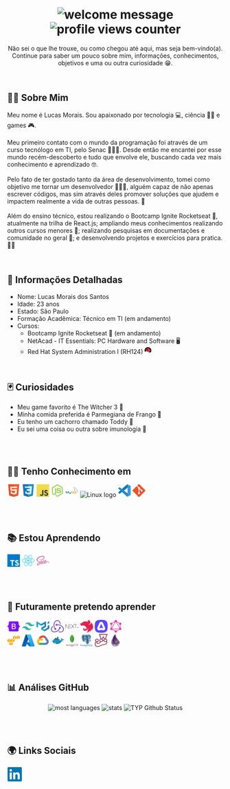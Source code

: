 <div align="center">
  <h1>
    <img src="https://readme-typing-svg.herokuapp.com?font=Segoe+UI&size=34&lines=Ol%C3%A1+%F0%9F%91%8B%F0%9F%8F%BC.+Bem+Vindo(a)!" alt="welcome message" > <br/>
    <img src="https://komarev.com/ghpvc/?username=LucasMorais1998-github-LucasMorais1998&style=flat-square" height="28px" alt="profile views counter" >
  </h1>
</div>

<p align="center">
  Não sei o que lhe trouxe, ou como chegou até aqui, mas seja bem-vindo(a). <br/>
  Continue para saber um pouco sobre mim, informações, conhecimentos, objetivos e uma ou outra curiosidade 😁.
</p>

<br />
<h2 align="left">🧑🏻‍ Sobre Mim</h2>

<p align="left">
  Meu nome é Lucas Morais. Sou apaixonado por tecnologia 💻, ciência 👨‍🔬 e games 🎮. <br/><br/>
  Meu primeiro contato com o mundo da programação foi através de um curso tecnólogo em TI, pelo Senac 👨🏼‍🎓. Desde então me encantei por esse mundo recém-descoberto e tudo que envolve ele, buscando cada vez mais conhecimento e aprendizado 🤓. <br/><br/>
  Pelo fato de ter gostado tanto da área de desenvolvimento, tomei como objetivo me tornar um desenvolvedor 👨🏼‍💻, alguém capaz de não apenas escrever códigos, mas sim através deles promover soluções que ajudem e impactem realmente a vida de outras pessoas. 🤝<br/><br/>
  Além do ensino técnico, estou realizando o Bootcamp Ignite Rocketseat 🚀, atualmente na trilha de React.js; ampliando meus conhecimentos realizando outros cursos menores 📖; realizando pesquisas em documentações e comunidade no geral 🔎; e desenvolvendo projetos e exercícios para pratica. ✍🏼
</p>

<br/>
<h2 align="left">📁 Informações Detalhadas</h2>
<ul>
  <li>Nome: Lucas Morais dos Santos</li>
  <li>Idade: 23 anos</li>
  <li>Estado: São Paulo</li>
  <li>Formação Acadêmica: Técnico em TI (em andamento)</li>
  <li>Cursos:
    <ul>
      <li>Bootcamp Ignite Rocketseat 🚀 (em andamento)</li>
      <li>NetAcad - IT Essentials: PC Hardware and Software 🖥</li>
      <li>Red Hat System Administration I (RH124) <img src="https://raw.githubusercontent.com/devicons/devicon/master/icons/redhat/redhat-original.svg" height="16" /> </li>
    </ul>
</ul>

<br/>
<h2 align="left">🃏 Curiosidades</h2>
<ul>
  <li>Meu game favorito é The Witcher 3 🐺</li>
  <li>Minha comida preferida é Parmegiana de Frango 🍗</li>
  <li>Eu tenho um cachorro chamado Toddy 🐶</li>
  <li>Eu sei uma coisa ou outra sobre imunologia 🧪</li>
</ul>

<br/><br/>
<h2 align="left"> 👨‍💻 Tenho Conhecimento em</h2>

<span> 
  <img src="https://raw.githubusercontent.com/devicons/devicon/master/icons/html5/html5-original.svg" alt="HTML logo" title="HTML" height="30" />
  <img src="https://raw.githubusercontent.com/devicons/devicon/master/icons/css3/css3-original.svg" alt="CSS logo" title="CSS" height="30" />
  <img src="https://raw.githubusercontent.com/devicons/devicon/master/icons/javascript/javascript-original.svg" alt="Javascript logo" title="Javascript" height="30" /> 
  <img src="https://raw.githubusercontent.com/devicons/devicon/master/icons/nodejs/nodejs-original.svg" alt="Node.js logo" title="Node.js" height="30" />
  <img src="https://raw.githubusercontent.com/devicons/devicon/master/icons/mysql/mysql-original-wordmark.svg" alt="MySQL logo" title="MySQL" height="30" />
  <img src="https://raw.githubusercontent.com/jakeliny/jakeliny/master/images/linux.png" alt="Linux logo" title="Linux" height="30" />
  <img src="https://raw.githubusercontent.com/devicons/devicon/master/icons/vscode/vscode-original.svg" alt="Visual Studio Code logo" title="Visual Studio Code" height="30" />
  <img src="https://raw.githubusercontent.com/devicons/devicon/master/icons/git/git-original.svg" alt="Git logo" title="Git" height="30" />
</span>

<br/><br/>
<h2 align="left"> 📚 Estou Aprendendo</h2>

<span> 
  <img src="https://raw.githubusercontent.com/devicons/devicon/master/icons/typescript/typescript-original.svg" alt="Typescript logo" title="Typescript" height="30" /> 
  <img src="https://raw.githubusercontent.com/devicons/devicon/master/icons/react/react-original.svg" alt="React.js logo" title="React.js" height="30" />
  <img src="https://raw.githubusercontent.com/devicons/devicon/master/icons/sass/sass-original.svg" alt="SASS logo" title="SASS" height="30" />
</span>

<br/><br/>
<h2 align="left"> 🔭 Futuramente pretendo aprender</h2>

<span> 
  <img src="https://raw.githubusercontent.com/devicons/devicon/master/icons/bootstrap/bootstrap-original.svg" alt="Bootstrap logo" title="Bootstrap" height="30" />
  <img src="https://raw.githubusercontent.com/devicons/devicon/master/icons/tailwindcss/tailwindcss-plain.svg" alt="Tailwind logo" title="Tailwind" height="30" />
  <img src= "https://raw.githubusercontent.com/devicons/devicon/master/icons/materialui/materialui-original.svg" alt="Material-UI logo" title="Material-UI" height="30" />
   <img src="https://raw.githubusercontent.com/devicons/devicon/master/icons/redux/redux-original.svg" alt="Redux logo" title="Redux" height="30" />
  <img src="https://raw.githubusercontent.com/devicons/devicon/master/icons/nextjs/nextjs-original-wordmark.svg" alt="Next.js logo" title="Next.js" height="30" /> 
  <img src="https://raw.githubusercontent.com/devicons/devicon/master/icons/nestjs/nestjs-plain.svg" alt="Nest.js logo" title="Nest.js" height="30" />
  <img src="https://raw.githubusercontent.com/devicons/devicon/master/icons/adonisjs/adonisjs-original.svg" alt="Adonis.js logo" title="Adonis.js" height="30" />
  <img src="https://raw.githubusercontent.com/devicons/devicon/master/icons/graphql/graphql-plain.svg" alt="GraphQL logo" title="GraphQL" height="30" /> <br/>
  <img src="https://raw.githubusercontent.com/devicons/devicon/master/icons/amazonwebservices/amazonwebservices-original.svg" alt="AWS logo" title="Amazon Web Services" height="30" />
  <img src="https://raw.githubusercontent.com/devicons/devicon/master/icons/azure/azure-original.svg" alt="Azure logo" title="Azure" height="30" />
  <img src="https://raw.githubusercontent.com/devicons/devicon/master/icons/googlecloud/googlecloud-original.svg" alt="Google Cloud logo" title="Google Cloud" height="30" />
  <img src="https://raw.githubusercontent.com/devicons/devicon/master/icons/docker/docker-original.svg" alt="Docker logo" title="Docker" height="30" />
  <img src="https://raw.githubusercontent.com/devicons/devicon/master/icons/mongodb/mongodb-original-wordmark.svg" alt="MongoDB logo" title="MongoDB" height="30" /> 
  <img src="https://raw.githubusercontent.com/devicons/devicon/master/icons/postgresql/postgresql-plain-wordmark.svg" alt="Postgres logo" title="Postgres" height="30" />
  <img src="https://raw.githubusercontent.com/devicons/devicon/master/icons/jest/jest-plain.svg" alt="Jest logo" title="Jest" height="30" />
  <img src="https://raw.githubusercontent.com/devicons/devicon/master/icons/elixir/elixir-original.svg" alt="Elixir logo" title="Elixir" height="30" />
</span>

<br/><br/>
<h2 align="left">📊 Análises GitHub </h2>

<div align="center">
  <img height="180em" src="https://github-readme-stats.vercel.app/api/top-langs/?username=LucasMorais1998&theme=chartreuse-dark&title_color=fff&text_color=fff&border_color=fff&layout=compact&langs_count=7&exclude_repo=Exercicios_URI" alt="most languages" />
  
  <img height="180em" src="https://github-readme-stats.vercel.app/api?username=LucasMorais1998&&show_icons=true&theme=chartreuse-dark&title_color=fff&text_color=fff&border_color=fff&count_private=true" alt="stats" />
  
  <img height="200em" alt="TYP Github Status" src="https://github-readme-streak-stats.herokuapp.com?user=LucasMorais1998&theme=chartreuse-dark&date_format=M%20j%5B%2C%20Y%5D&border=DDDDDD&stroke=DDDDDD&ring=F7F7F7&currStreakNum=F7F7F7&fire=36BCF7&sideNums=F7F7F7&currStreakLabel=36BCF7&sideLabels=36BCF7&dates=DDDDDD" alt="current streak" />
</div>
  
<br/><br/>
<h2 align="left">🌍 Links Sociais</h2> 
<span>
  <a href="https://www.linkedin.com/in/lucas-morais-santos/" target="_blank"/>
    <img src="https://raw.githubusercontent.com/devicons/devicon/master/icons/linkedin/linkedin-original.svg" alt="Linkedin logo" title="Linkedin" height="35" />
  </a>
</span>
